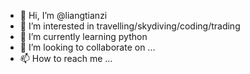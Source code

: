- 👋 Hi, I’m @liangtianzi
- 👀 I’m interested in travelling/skydiving/coding/trading
- 🌱 I’m currently learning python
- 💞️ I’m looking to collaborate on ...
- 📫 How to reach me ...

<!---
liangtianzi/liangtianzi is a ✨ special ✨ repository because its `README.md` (this file) appears on your GitHub profile.
You can click the Preview link to take a look at your changes.
--->
